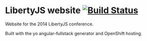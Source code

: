 # LibertyJS website [![Build Status](https://api.travis-ci.org/LibertyJS/libertyjsdotcom.svg?branch=master)](https://travis-ci.org/LibertyJS/libertyjsdotcom)

Website for the 2014 LibertyJS conference.

Built with the yo angular-fullstack generator and OpenShift hosting.
